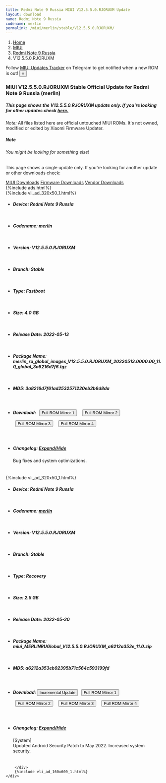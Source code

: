 ```yaml
---
title: Redmi Note 9 Russia MIUI V12.5.5.0.RJORUXM Update
layout: download
name: Redmi Note 9 Russia
codename: merlin
permalink: /miui/merlin/stable/V12.5.5.0.RJORUXM/
---
```

<nav aria-label="breadcrumb">
    <ol class="breadcrumb">
        <li class="breadcrumb-item"><a href="/">Home</a></li>
        <li class="breadcrumb-item"><a href="/miui/">MIUI</a></li>
        <li class="breadcrumb-item"><a href="/miui/merlin/">Redmi Note 9 Russia</a></li>
        <li class="breadcrumb-item active" aria-current="page">V12.5.5.0.RJORUXM</li>
    </ol>
</nav>
<div class="alert alert-primary alert-dismissible fade show" role="alert">
    Follow <a href="https://t.me/MIUIUpdatesTracker" class="alert-link">MIUI Updates Tracker</a> on Telegram to get
    notified when a new ROM is out!
    <button type="button" class="close" data-dismiss="alert" aria-label="Close">
        <span aria-hidden="true">&times;</span>
    </button>
</div>
<div class="col-12 mx-auto">
    <h3 class="title bg-light p-2 rounded">MIUI V12.5.5.0.RJORUXM Stable Official Update for Redmi Note 9 Russia (merlin)</h3>
    <h5>This page shows the V12.5.5.0.RJORUXM update only. If you're looking for other updates check
        <a href="/miui/merlin/">here.</a></h5>
    <p><i>Note: </i>All files listed here are official untouched MIUI ROMs.
        It's not owned, modified or edited by Xiaomi Firmware Updater.</p>
    <div class="card">
        <div class="card-body">
            <h5 class="card-title">Note</h5>
            <h6 class="card-subtitle mb-2 text-muted">You might be looking for something else!</h6>
            <p class="card-text">This page shows a single update only.
                If you're looking for another update or other downloads check:</p>
            <a href="/miui/" class="card-link">MIUI Downloads</a>
            <a href="/firmware/" class="card-link">Firmware Downloads</a>
            <a href="/vendor/" class="card-link">Vendor Downloads</a>
        </div>
    </div>
    {%include ads.html%}
    <div class="row justify-content-center">
        <div class="col-10" id="downloads">
                    <div class="card card-body">
            {%include vli_ad_320x50_1.html%}
            <ul class="list-unstyled">
                <li style="padding-bottom: 10px;">
                    <h5><b>Device: </b>Redmi Note 9 Russia</h5>
                </li>
                <li style="padding-bottom: 10px;">
                    <h5><b>Codename: </b> <a href="/miui/merlin/" target="_blank">merlin</a> </h5>
                </li>
                <li style="padding-bottom: 10px;">
                    <h5><b>Version: </b>V12.5.5.0.RJORUXM</h5>
                </li>
                <li style="padding-bottom: 10px;">
                    <h5><b>Branch: </b>Stable</h5>
                </li>
                <li style="padding-bottom: 10px;">
                    <h5><b>Type: </b>Fastboot</h5>
                </li>
                <li style="padding-bottom: 10px;">
                    <h5><b>Size: </b>4.0 GB</h5>
                </li>
                <li style="padding-bottom: 10px;">
                    <h5><b>Release Date: </b>2022-05-13</h5>
                </li>
                <li style="padding-bottom: 10px;">
                    <h5><b>Package Name: </b><span id="filename" class="text-dark">merlin_ru_global_images_V12.5.5.0.RJORUXM_20220513.0000.00_11.0_global_3a8216d7f6.tgz</span></h5>
                </li>
                <li style="padding-bottom: 10px;">
                    <h5><b>MD5: </b><span id="md5" class="text-muted">3a8216d7f61ad2532571220eb2b6d8da</span></h5>
                </li>
                <li style="padding-bottom: 10px;">
                    <h5><b>Download: </b> <button type="button" id="download" class="btn btn-primary" style="margin: 7px;" onclick="window.open('https://bigota.d.miui.com/V12.5.5.0.RJORUXM/merlin_ru_global_images_V12.5.5.0.RJORUXM_20220513.0000.00_11.0_global_3a8216d7f6.tgz', '_blank');"><i class="fa fa-download"></i> Full ROM Mirror 1</button> <button type="button" id="download" class="btn btn-primary" style="margin: 7px;" onclick="window.open('https://ks3orig.bigota.d.miui.com/V12.5.5.0.RJORUXM/merlin_ru_global_images_V12.5.5.0.RJORUXM_20220513.0000.00_11.0_global_3a8216d7f6.tgz', '_blank');"><i class="fa fa-download"></i> Full ROM Mirror 2</button> <button type="button" id="download" class="btn btn-primary" style="margin: 7px;" onclick="window.open('https://airtel.bigota.d.miui.com/V12.5.5.0.RJORUXM/merlin_ru_global_images_V12.5.5.0.RJORUXM_20220513.0000.00_11.0_global_3a8216d7f6.tgz', '_blank');"><i class="fa fa-download"></i> Full ROM Mirror 3</button> <button type="button" id="download" class="btn btn-primary" style="margin: 7px;" onclick="window.open('https://hugeota.d.miui.com/V12.5.5.0.RJORUXM/merlin_ru_global_images_V12.5.5.0.RJORUXM_20220513.0000.00_11.0_global_3a8216d7f6.tgz', '_blank');"><i class="fa fa-download"></i> Full ROM Mirror 4</button></h5>
                </li>
                <li style="padding-bottom: 10px;">
                    <h5><b>Changelog: </b><a href="#merlin_1_changelog" data-toggle="collapse" role="button"
                            aria-expanded="false" aria-controls="merlin_1_changelog"> <i class="fa fa-arrow-down"
                                aria-hidden="true"></i> Expand/Hide</a></h5>
                    <div class="collapse" id="merlin_1_changelog">
                        <p id="changelog_text">Bug fixes and system optimizations.</p>
                    </div>
                </li>
            </ul>
        </div>
        <div class="card card-body">
            {%include vli_ad_320x50_1.html%}
            <ul class="list-unstyled">
                <li style="padding-bottom: 10px;">
                    <h5><b>Device: </b>Redmi Note 9 Russia</h5>
                </li>
                <li style="padding-bottom: 10px;">
                    <h5><b>Codename: </b> <a href="/miui/merlin/" target="_blank">merlin</a> </h5>
                </li>
                <li style="padding-bottom: 10px;">
                    <h5><b>Version: </b>V12.5.5.0.RJORUXM</h5>
                </li>
                <li style="padding-bottom: 10px;">
                    <h5><b>Branch: </b>Stable</h5>
                </li>
                <li style="padding-bottom: 10px;">
                    <h5><b>Type: </b>Recovery</h5>
                </li>
                <li style="padding-bottom: 10px;">
                    <h5><b>Size: </b>2.5 GB</h5>
                </li>
                <li style="padding-bottom: 10px;">
                    <h5><b>Release Date: </b>2022-05-20</h5>
                </li>
                <li style="padding-bottom: 10px;">
                    <h5><b>Package Name: </b><span id="filename" class="text-dark">miui_MERLINRUGlobal_V12.5.5.0.RJORUXM_a6212a353e_11.0.zip</span></h5>
                </li>
                <li style="padding-bottom: 10px;">
                    <h5><b>MD5: </b><span id="md5" class="text-muted">a6212a353eb92395b71c564c593199fd</span></h5>
                </li>
                <li style="padding-bottom: 10px;">
                    <h5><b>Download: </b><button type="button" id="incremental_download" class="btn btn-warning" onclick="window.open('https://bigota.d.miui.com/V12.5.5.0.RJORUXM/miui-blockota-merlin_ru_global-V12.5.3.0.RJORUXM-V12.5.5.0.RJORUXM-559f7719c0-11.0.zip', '_blank');"><i class="fa fa-download"></i> Incremental Update</button> <button type="button" id="download" class="btn btn-primary" style="margin: 7px;" onclick="window.open('https://bigota.d.miui.com/V12.5.5.0.RJORUXM/miui_MERLINRUGlobal_V12.5.5.0.RJORUXM_a6212a353e_11.0.zip', '_blank');"><i class="fa fa-download"></i> Full ROM Mirror 1</button> <button type="button" id="download" class="btn btn-primary" style="margin: 7px;" onclick="window.open('https://ks3orig.bigota.d.miui.com/V12.5.5.0.RJORUXM/miui_MERLINRUGlobal_V12.5.5.0.RJORUXM_a6212a353e_11.0.zip', '_blank');"><i class="fa fa-download"></i> Full ROM Mirror 2</button> <button type="button" id="download" class="btn btn-primary" style="margin: 7px;" onclick="window.open('https://airtel.bigota.d.miui.com/V12.5.5.0.RJORUXM/miui_MERLINRUGlobal_V12.5.5.0.RJORUXM_a6212a353e_11.0.zip', '_blank');"><i class="fa fa-download"></i> Full ROM Mirror 3</button> <button type="button" id="download" class="btn btn-primary" style="margin: 7px;" onclick="window.open('https://hugeota.d.miui.com/V12.5.5.0.RJORUXM/miui_MERLINRUGlobal_V12.5.5.0.RJORUXM_a6212a353e_11.0.zip', '_blank');"><i class="fa fa-download"></i> Full ROM Mirror 4</button></h5>
                </li>
                <li style="padding-bottom: 10px;">
                    <h5><b>Changelog: </b><a href="#merlin_2_changelog" data-toggle="collapse" role="button"
                            aria-expanded="false" aria-controls="merlin_2_changelog"> <i class="fa fa-arrow-down"
                                aria-hidden="true"></i> Expand/Hide</a></h5>
                    <div class="collapse" id="merlin_2_changelog">
                        <p id="changelog_text">[System]<br>Updated Android Security Patch to May 2022. Increased system security.</p>
                    </div>
                </li>
            </ul>
        </div>

        </div>
        {%include vli_ad_160x600_1.html%}
    </div>
</div>
